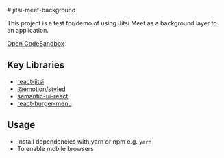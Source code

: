 ﻿﻿# jitsi-meet-backgroundThis project is a test for/demo of using Jitsi Meet as a background layer to an application.[Open CodeSandbox](https://codesandbox.io/s/github/jamesburton/jitsi-meet-background/tree/master/?file=/src/App.js)## Key Libraries* [react-jitsi](https://github.com/gatteo/react-jitsi#readme)* [@emotion/styled](https://emotion.sh/docs/styled)* [semantic-ui-react](https://react.semantic-ui.com/)* [react-burger-menu](http://negomi.github.io/react-burger-menu/)## Usage* Install dependencies with yarn or npm e.g. `yarn`* To enable mobile browsers 